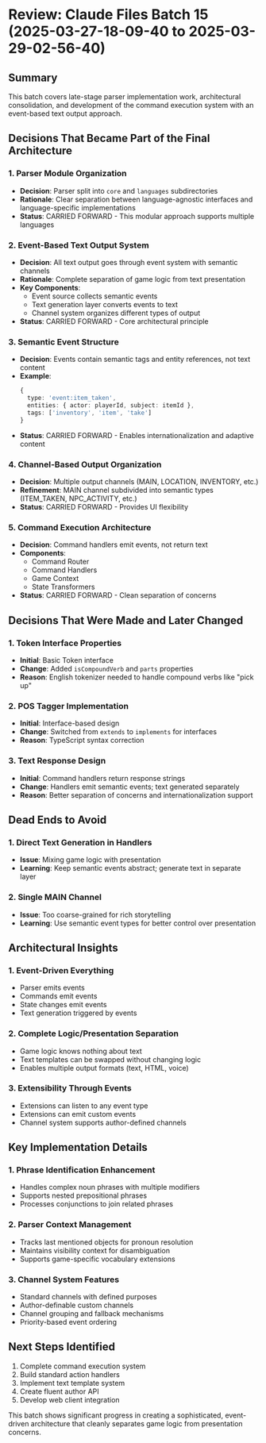 # Review: Claude Files Batch 15 (2025-03-27-18-09-40 to 2025-03-29-02-56-40)

## Summary

This batch covers late-stage parser implementation work, architectural consolidation, and development of the command execution system with an event-based text output approach.

## Decisions That Became Part of the Final Architecture

### 1. Parser Module Organization
- **Decision**: Parser split into `core` and `languages` subdirectories
- **Rationale**: Clear separation between language-agnostic interfaces and language-specific implementations
- **Status**: CARRIED FORWARD - This modular approach supports multiple languages

### 2. Event-Based Text Output System
- **Decision**: All text output goes through event system with semantic channels
- **Rationale**: Complete separation of game logic from text presentation
- **Key Components**:
  - Event source collects semantic events
  - Text generation layer converts events to text
  - Channel system organizes different types of output
- **Status**: CARRIED FORWARD - Core architectural principle

### 3. Semantic Event Structure
- **Decision**: Events contain semantic tags and entity references, not text content
- **Example**:
  ```typescript
  {
    type: 'event:item_taken',
    entities: { actor: playerId, subject: itemId },
    tags: ['inventory', 'item', 'take']
  }
  ```
- **Status**: CARRIED FORWARD - Enables internationalization and adaptive content

### 4. Channel-Based Output Organization
- **Decision**: Multiple output channels (MAIN, LOCATION, INVENTORY, etc.)
- **Refinement**: MAIN channel subdivided into semantic types (ITEM_TAKEN, NPC_ACTIVITY, etc.)
- **Status**: CARRIED FORWARD - Provides UI flexibility

### 5. Command Execution Architecture
- **Decision**: Command handlers emit events, not return text
- **Components**:
  - Command Router
  - Command Handlers
  - Game Context
  - State Transformers
- **Status**: CARRIED FORWARD - Clean separation of concerns

## Decisions That Were Made and Later Changed

### 1. Token Interface Properties
- **Initial**: Basic Token interface
- **Change**: Added `isCompoundVerb` and `parts` properties
- **Reason**: English tokenizer needed to handle compound verbs like "pick up"

### 2. POS Tagger Implementation
- **Initial**: Interface-based design
- **Change**: Switched from `extends` to `implements` for interfaces
- **Reason**: TypeScript syntax correction

### 3. Text Response Design
- **Initial**: Command handlers return response strings
- **Change**: Handlers emit semantic events; text generated separately
- **Reason**: Better separation of concerns and internationalization support

## Dead Ends to Avoid

### 1. Direct Text Generation in Handlers
- **Issue**: Mixing game logic with presentation
- **Learning**: Keep semantic events abstract; generate text in separate layer

### 2. Single MAIN Channel
- **Issue**: Too coarse-grained for rich storytelling
- **Learning**: Use semantic event types for better control over presentation

## Architectural Insights

### 1. Event-Driven Everything
- Parser emits events
- Commands emit events
- State changes emit events
- Text generation triggered by events

### 2. Complete Logic/Presentation Separation
- Game logic knows nothing about text
- Text templates can be swapped without changing logic
- Enables multiple output formats (text, HTML, voice)

### 3. Extensibility Through Events
- Extensions can listen to any event type
- Extensions can emit custom events
- Channel system supports author-defined channels

## Key Implementation Details

### 1. Phrase Identification Enhancement
- Handles complex noun phrases with multiple modifiers
- Supports nested prepositional phrases
- Processes conjunctions to join related phrases

### 2. Parser Context Management
- Tracks last mentioned objects for pronoun resolution
- Maintains visibility context for disambiguation
- Supports game-specific vocabulary extensions

### 3. Channel System Features
- Standard channels with defined purposes
- Author-definable custom channels
- Channel grouping and fallback mechanisms
- Priority-based event ordering

## Next Steps Identified

1. Complete command execution system
2. Build standard action handlers
3. Implement text template system
4. Create fluent author API
5. Develop web client integration

This batch shows significant progress in creating a sophisticated, event-driven architecture that cleanly separates game logic from presentation concerns.
